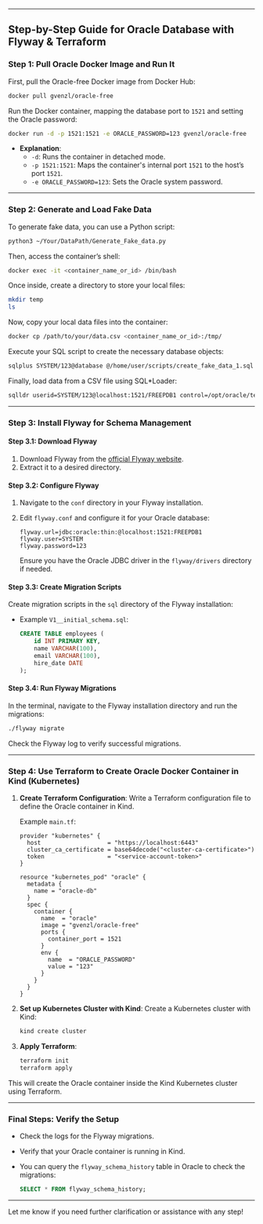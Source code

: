 

---

## Step-by-Step Guide for Oracle Database with Flyway & Terraform

### Step 1: Pull Oracle Docker Image and Run It

First, pull the Oracle-free Docker image from Docker Hub:

```bash
docker pull gvenzl/oracle-free
```

Run the Docker container, mapping the database port to `1521` and setting the Oracle password:

```bash
docker run -d -p 1521:1521 -e ORACLE_PASSWORD=123 gvenzl/oracle-free
```

- **Explanation**:
  - `-d`: Runs the container in detached mode.
  - `-p 1521:1521`: Maps the container's internal port `1521` to the host’s port `1521`.
  - `-e ORACLE_PASSWORD=123`: Sets the Oracle system password.

---

### Step 2: Generate and Load Fake Data

To generate fake data, you can use a Python script:

```bash
python3 ~/Your/DataPath/Generate_Fake_data.py
```

Then, access the container’s shell:

```bash
docker exec -it <container_name_or_id> /bin/bash
```

Once inside, create a directory to store your local files:

```bash
mkdir temp
ls
```

Now, copy your local data files into the container:

```bash
docker cp /path/to/your/data.csv <container_name_or_id>:/tmp/
```

Execute your SQL script to create the necessary database objects:

```bash
sqlplus SYSTEM/123@database @/home/user/scripts/create_fake_data_1.sql
```

Finally, load data from a CSV file using SQL*Loader:

```bash
sqlldr userid=SYSTEM/123@localhost:1521/FREEPDB1 control=/opt/oracle/temp/fake_data1.ctl log=data.log
```

---

### Step 3: Install Flyway for Schema Management

#### Step 3.1: Download Flyway

1. Download Flyway from the [official Flyway website](https://flywaydb.org/download).
2. Extract it to a desired directory.

#### Step 3.2: Configure Flyway

1. Navigate to the `conf` directory in your Flyway installation.
2. Edit `flyway.conf` and configure it for your Oracle database:

   ```properties
   flyway.url=jdbc:oracle:thin:@localhost:1521:FREEPDB1
   flyway.user=SYSTEM
   flyway.password=123
   ```

   Ensure you have the Oracle JDBC driver in the `flyway/drivers` directory if needed.

#### Step 3.3: Create Migration Scripts

Create migration scripts in the `sql` directory of the Flyway installation:

- Example `V1__initial_schema.sql`:

   ```sql
   CREATE TABLE employees (
       id INT PRIMARY KEY,
       name VARCHAR(100),
       email VARCHAR(100),
       hire_date DATE
   );
   ```

#### Step 3.4: Run Flyway Migrations

In the terminal, navigate to the Flyway installation directory and run the migrations:

```bash
./flyway migrate
```

Check the Flyway log to verify successful migrations.

---

### Step 4: Use Terraform to Create Oracle Docker Container in Kind (Kubernetes)

1. **Create Terraform Configuration**: Write a Terraform configuration file to define the Oracle container in Kind.

   Example `main.tf`:

   ```hcl
   provider "kubernetes" {
     host                   = "https://localhost:6443"
     cluster_ca_certificate = base64decode("<cluster-ca-certificate>")
     token                  = "<service-account-token>"
   }

   resource "kubernetes_pod" "oracle" {
     metadata {
       name = "oracle-db"
     }
     spec {
       container {
         name  = "oracle"
         image = "gvenzl/oracle-free"
         ports {
           container_port = 1521
         }
         env {
           name  = "ORACLE_PASSWORD"
           value = "123"
         }
       }
     }
   }
   ```

2. **Set up Kubernetes Cluster with Kind**:
   Create a Kubernetes cluster with Kind:

   ```bash
   kind create cluster
   ```

3. **Apply Terraform**:

   ```bash
   terraform init
   terraform apply
   ```

This will create the Oracle container inside the Kind Kubernetes cluster using Terraform.

---

### Final Steps: Verify the Setup

- Check the logs for the Flyway migrations.
- Verify that your Oracle container is running in Kind.
- You can query the `flyway_schema_history` table in Oracle to check the migrations:

   ```sql
   SELECT * FROM flyway_schema_history;
   ```

---

Let me know if you need further clarification or assistance with any step!